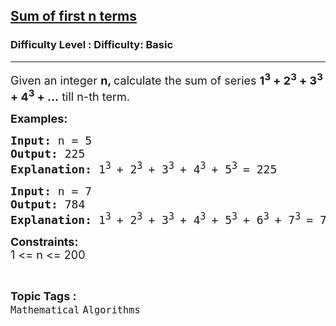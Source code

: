 <h2><a href="https://www.geeksforgeeks.org/problems/sum-of-first-n-terms5843/1?page=2&category=Mathematical,Java,two-pointer-algorithm,Pointers&sortBy=submissions">Sum of first n terms</a></h2><h3>Difficulty Level : Difficulty: Basic</h3><hr><div class="problems_problem_content__Xm_eO"><p><span style="font-size: 18px;">Given an integer <strong>n, </strong>calculate the sum of series <strong>1<sup>3</sup> + 2<sup>3</sup> + 3<sup>3</sup> + 4<sup>3</sup> + …</strong> till n-th term.</span></p>
<p><strong><span style="font-size: 18px;">Examples:</span></strong></p>
<pre><span style="font-size: 18px;"><strong>Input: </strong>n = 5
<strong>Output: </strong>225
<strong>Explanation: </strong>1<sup>3 </sup>+ 2<sup>3 </sup>+ 3<sup>3 </sup>+ 4<sup>3 </sup>+ 5<sup>3 </sup>= 225</span></pre>
<pre><span style="font-size: 18px;"><strong>Input: </strong>n = 7
<strong>Output: </strong>784
<strong>Explanation: </strong>1<sup>3 </sup>+ 2<sup>3 </sup>+ 3<sup>3 </sup>+ 4<sup>3 </sup>+ 5<sup>3 </sup>+ 6<sup>3 </sup>+ 7<sup>3 </sup>= 784</span></pre>
<p><span style="font-size: 18px;"><strong>Constraints:</strong><br>1 &lt;= n &lt;= 200&nbsp;</span></p></div><br><p><span style=font-size:18px><strong>Topic Tags : </strong><br><code>Mathematical</code>&nbsp;<code>Algorithms</code>&nbsp;